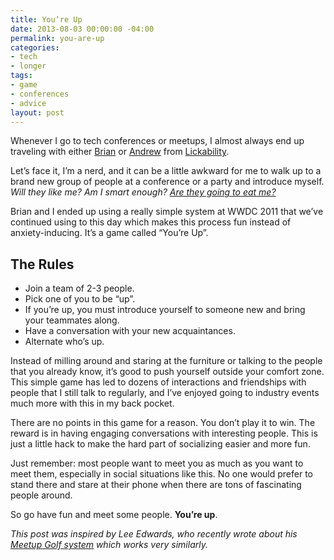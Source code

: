 ```yaml
---
title: You’re Up
date: 2013-08-03 00:00:00 -04:00
permalink: you-are-up
categories:
- tech
- longer
tags:
- game
- conferences
- advice
layout: post
---
```


Whenever I go to tech conferences or meetups, I almost always end up traveling with either [Brian](http://briancapps.org) or [Andrew](http://twitter.com/twig777) from [Lickability](http://lickability.com).

Let’s face it, I’m a nerd, and it can be a little awkward for me to walk up to a brand new group of people at a conference or a party and introduce myself. *Will they like me? Am I smart enough? [Are they going to eat me?](https://vimeo.com/21730173)*

Brian and I ended up using a really simple system at WWDC 2011 that we’ve continued using to this day which makes this process fun instead of anxiety-inducing. It’s a game called “You’re Up”.

## The Rules

* Join a team of 2-3 people.
* Pick one of you to be “up”.
* If you’re up, you must introduce yourself to someone new and bring your teammates along.
* Have a conversation with your new acquaintances.
* Alternate who’s up.

Instead of milling around and staring at the furniture or talking to the people that you already know, it’s good to push yourself outside your comfort zone. This simple game has led to dozens of interactions and friendships with people that I still talk to regularly, and I’ve enjoyed going to industry events much more with this in my back pocket.

There are no points in this game for a reason. You don’t play it to win. The reward is in having engaging conversations with interesting people. This is just a little hack to make the hard part of socializing easier and more fun.

Just remember: most people want to meet you as much as you want to meet them, especially in social situations like this. No one would prefer to stand there and stare at their phone when there are tons of fascinating people around.

So go have fun and meet some people. **You’re up**.

*This post was inspired by Lee Edwards, who recently wrote about his [Meetup Golf system](http://blog.ledwards.com/blog/2013/07/28/meetup-golf/) which works very similarly.*